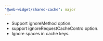 ```yaml
---
"@web-widget/shared-cache": major
---
```


- Support ignoreMethod option.
- support ignoreRequestCacheContro option.
- Ignore spaces in cache keys.
